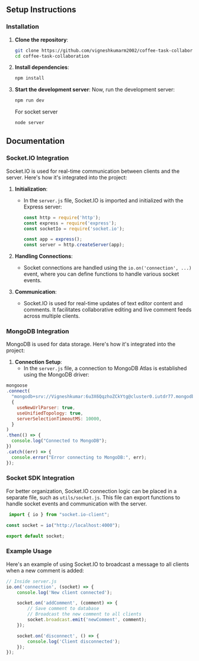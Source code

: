 ## Setup Instructions

### Installation

1. **Clone the repository**:
    ```bash
    git clone https://github.com/vigneshkumarm2002/coffee-task-collaboration
    cd coffee-task-collaboration
    ```

2. **Install dependencies**:
    ```bash
    npm install
    ```

4. **Start the development server**:
    Now, run the development server:
    ```bash
    npm run dev
    ```
   For socket server 
     ```bash
   node server
    ```
## Documentation

### Socket.IO Integration

Socket.IO is used for real-time communication between clients and the server. Here's how it's integrated into the project:

1. **Initialization**:
    - In the `server.js` file, Socket.IO is imported and initialized with the Express server:
      ```javascript
      const http = require('http');
      const express = require('express');
      const socketIo = require('socket.io');

      const app = express();
      const server = http.createServer(app);
      ```

2. **Handling Connections**:
    - Socket connections are handled using the `io.on('connection', ...)` event, where you can define functions to handle various socket events.

3. **Communication**:
    - Socket.IO is used for real-time updates of text editor content and comments. It facilitates collaborative editing and live comment feeds across multiple clients.

### MongoDB Integration

MongoDB is used for data storage. Here's how it's integrated into the project:

1. **Connection Setup**:
    - In the `server.js` file, a connection to MongoDB Atlas is established using the MongoDB driver:
  ```javascript
  mongoose
  .connect(
    "mongodb+srv://Vigneshkumar:6u3X6QqzhoZCkYtg@cluster0.iutdr77.mongodb.net/",
    {
      useNewUrlParser: true,
      useUnifiedTopology: true,
      serverSelectionTimeoutMS: 10000,
    }
  )
  .then(() => {
    console.log("Connected to MongoDB");
  })
  .catch((err) => {
    console.error("Error connecting to MongoDB:", err);
  });
  ```

### Socket SDK Integration

For better organization, Socket.IO connection logic can be placed in a separate file, such as `utils/socket.js`. This file can export functions to handle socket events and communication with the server.

```javascript
 import { io } from "socket.io-client";

const socket = io("http://localhost:4000");

export default socket;
```

### Example Usage

Here's an example of using Socket.IO to broadcast a message to all clients when a new comment is added:

```javascript
// Inside server.js
io.on('connection', (socket) => {
    console.log('New client connected');

    socket.on('addComment', (comment) => {
        // Save comment to database
        // Broadcast the new comment to all clients
        socket.broadcast.emit('newComment', comment);
    });

    socket.on('disconnect', () => {
        console.log('Client disconnected');
    });
});

